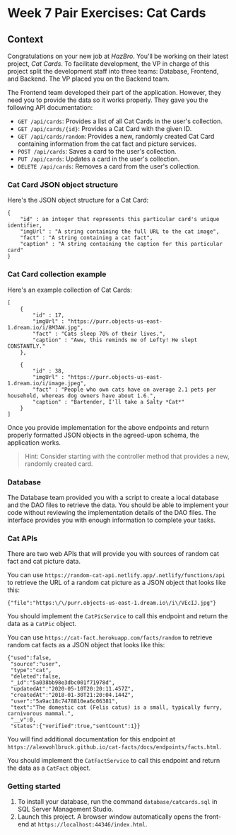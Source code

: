 # Week 7 Pair Exercises: Cat Cards

## Context

Congratulations on your new job at _HazBro_. You'll be working on their latest project, *Cat Cards*. To facilitate development, the VP in charge of this project split the development staff into three teams: Database, Frontend, and Backend. The VP placed you on the Backend team.

The Frontend team developed their part of the application. However, they need you to provide the data so it works properly. They gave you the following API documentation:

* `GET /api/cards`: Provides a list of all Cat Cards in the user's collection.
* `GET /api/cards/{id}`: Provides a Cat Card with the given ID.
* `GET /api/cards/random`: Provides a new, randomly created Cat Card containing information from the cat fact and picture services.
* `POST /api/cards`: Saves a card to the user's collection.
* `PUT /api/cards`: Updates a card in the user's collection.
* `DELETE /api/cards`: Removes a card from the user's collection.

### Cat Card JSON object structure

Here's the JSON object structure for a Cat Card:

```
{
    "id" : an integer that represents this particular card's unique identifier,
    "imgUrl" : "A string containing the full URL to the cat image",
    "fact" : "A string containing a cat fact",
    "caption" : "A string containing the caption for this particular card"
}
```

### Cat Card collection example

Here's an example collection of Cat Cards:

```
[
    {
        "id" : 17,
        "imgUrl" : "https://purr.objects-us-east-1.dream.io/i/8M3AW.jpg",
        "fact" : "Cats sleep 70% of their lives.",
        "caption" : "Aww, this reminds me of Lefty! He slept CONSTANTLY."
    },

    {
        "id" : 38,
        "imgUrl" : "https://purr.objects-us-east-1.dream.io/i/image.jpeg",
        "fact" : "People who own cats have on average 2.1 pets per household, whereas dog owners have about 1.6.",
        "caption" : "Bartender, I'll take a Salty *Cat*"
    }
]
```

Once you provide implementation for the above endpoints and return properly formatted JSON objects in the agreed-upon schema, the application works.

> Hint: Consider starting with the controller method that provides a new, randomly created card.

### Database

The Database team provided you with a script to create a local database and the DAO files to retrieve the data. You should be able to implement your code without reviewing the implementation details of the DAO files. The interface provides you with enough information to complete your tasks.

### Cat APIs

There are two web APIs that will provide you with sources of random cat fact and cat picture data.

You can use `https://random-cat-api.netlify.app/.netlify/functions/api` to retrieve the URL of a random cat picture as a JSON object that looks like this:

```
{"file":"https:\/\/purr.objects-us-east-1.dream.io\/i\/VEcIJ.jpg"}
```

You should implement the `CatPicService` to call this endpoint and return the data as a `CatPic` object.

You can use `https://cat-fact.herokuapp.com/facts/random` to retrieve random cat facts as a JSON object that looks like this:

```
{"used":false,
 "source":"user",
 "type":"cat",
 "deleted":false,
 "_id":"5a038bb98e3dbc001f71978d",
 "updatedAt":"2020-05-10T20:20:11.457Z",
 "createdAt":"2018-01-30T21:20:04.144Z",
 "user":"5a9ac18c7478810ea6c06381",
 "text":"The domestic cat (Felis catus) is a small, typically furry, carnivorous mammal.",
 "__v":0,
 "status":{"verified":true,"sentCount":1}}
```

You will find additional documentation for this endpoint at `https://alexwohlbruck.github.io/cat-facts/docs/endpoints/facts.html`.

You should implement the `CatFactService` to call this endpoint and return the data as a `CatFact` object.

### Getting started

1. To install your database, run the command `database/catcards.sql` in SQL Server Management Studio.
2. Launch this project. A browser window automatically opens the front-end at `https://localhost:44346/index.html`.
